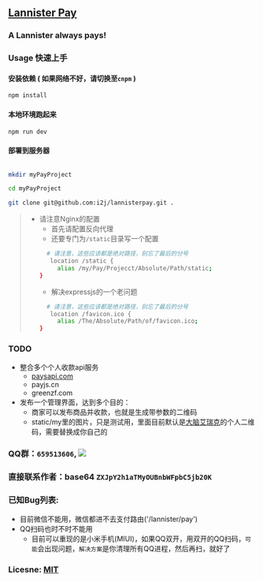 ## [Lannister Pay](https://www.lannisterpay.com) 
### A Lannister always pays!


### Usage 快速上手

#### 安装依赖 ( 如果网络不好，请切换至`cnpm` )
```bash
npm install
```

#### 本地环境跑起来
```bash
npm run dev
```

#### 部署到服务器
```bash

mkdir myPayProject

cd myPayProject

git clone git@github.com:i2j/lannisterpay.git .

```
> - 请注意Nginx的配置
>    - 首先请配置反向代理
>    - 还要专门为`/static`目录写一个配置
>    ```bash
>      # 请注意，这些应该都是绝对路径，别忘了最后的分号
>       location /static {
>         alias /my/Pay/Projecct/Absolute/Path/static;
>    }
>    ```
>   - 解决expressjs的一个老问题
>    ```bash
>      # 请注意，这些应该都是绝对路径，别忘了最后的分号
>       location /favicon.ico {
>         alias /The/Absolute/Path/of/favicon.ico;
>    }
>    ```

### TODO
 - 整合多个个人收款api服务
    - [paysapi.com](paysapi.com)
    - payjs.cn
    - greenzf.com
 - 发布一个管理界面，达到多个目的：
    - 商家可以发布商品并收款，也就是生成带参数的二维码
    - static/my里的图片，只是测试用，里面目前默认是[大脑艾瑞克](https://awesomejs.org)的个人二维码，需要替换成你自己的



### QQ群：`659513606`, [![](http://pub.idqqimg.com/wpa/images/group.png)](http://shang.qq.com/wpa/qunwpa?idkey=cc1974f38d2f7c2c85358d2ef7a5e1822bb8f10346e0d1e5b0af571f52f4e147)

### 直接联系作者：base64 `ZXJpY2h1aTMyOUBnbWFpbC5jb20K`

### 已知Bug列表:
 - 目前微信不能用，微信都进不去支付路由('/lannister/pay')
 - QQ扫码也时不时不能用
    - 目前可以重现的是小米手机(MIUI)，如果QQ双开，用双开的QQ扫码，`可能`会出现问题，`解决方案`是你清理所有QQ进程，然后再扫，就好了

### Licesne: [MIT](License)